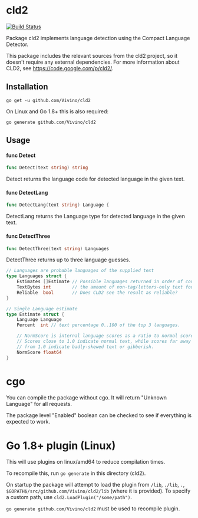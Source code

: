# cld2

[![Build Status](https://travis-ci.org/klauspost/cld2.svg?branch=master)](https://travis-ci.org/klauspost/cld2)

Package cld2 implements language detection using the Compact Language Detector.

This package includes the relevant sources from the cld2 project, so it doesn't
require any external dependencies. For more information about CLD2, see
https://code.google.com/p/cld2/.

## Installation

```
go get -u github.com/Vivino/cld2
```


On Linux and Go 1.8+ this is also required:
```
go generate github.com/Vivino/cld2
```

## Usage

#### func  Detect

```go
func Detect(text string) string
```
Detect returns the language code for detected language in the given text.

#### func DetectLang

```go
func DetectLang(text string) Language {
```

DetectLang returns the Language type for detected language in the given text.

#### func DetectThree

```go
func DetectThree(text string) Languages
```

DetectThree returns up to three language guesses.

```go
// Languages are probable languages of the supplied text
type Languages struct {
	Estimates []Estimate // Possible languages returned in order of confidence
	TextBytes int        // the amount of non-tag/letters-only text found
	Reliable  bool       // Does CLD2 see the result as reliable?
}

// Single Language estimate
type Estimate struct {
	Language Language
	Percent  int // text percentage 0..100 of the top 3 languages.

	// NormScore is internal language scores as a ratio to normal score for real text in that language.
	// Scores close to 1.0 indicate normal text, while scores far away
	// from 1.0 indicate badly-skewed text or gibberish.
	NormScore float64
}
```
# cgo

You can compile the package without cgo. It will return "Unknown Language" for all requests.

The package level "Enabled" boolean can be checked to see if everything is expected to work.


# Go 1.8+ plugin (Linux)

This will use plugins on linux/amd64 to reduce compilation times.

To recompile this, run `go generate` in this directory (cld2).

On startup the package will attempt to load the plugin from `/lib`,  `./lib`, `.`, `$GOPATH$/src/github.com/Vivino/cld2/lib` (where it is provided). To specify a custom path, use `cld2.LoadPlugin("/some/path")`.

`go generate github.com/Vivino/cld2` must be used to recompile plugin.

